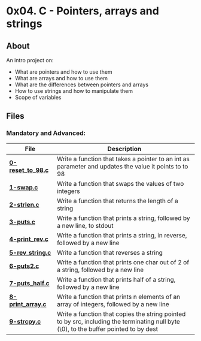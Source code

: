 # 0x04. C - Pointers, arrays and strings
## About
An intro project on:
- What are pointers and how to use them
- What are arrays and how to use them
- What are the differences between pointers and arrays
- How to use strings and how to manipulate them
- Scope of variables

## Files
### Mandatory and Advanced:
| **File** | **Description** |
|----------|-----------------|
| **[0-reset_to_98.c](0-reset_to_98.c)** | Write a function that takes a pointer to an int as parameter and updates the value it points to to 98 |
| **[1-swap.c](1-swap.c)** | Write a function that swaps the values of two integers |
| **[2-strlen.c](2-strlen.c)** | Write a function that returns the length of a string |
| **[3-puts.c](3-puts.c)** | Write a function that prints a string, followed by a new line, to stdout |
| **[4-print_rev.c](4-print_rev.c)** | Write a function that prints a string, in reverse, followed by a new line |
| **[5-rev_string.c](5-rev_string.c)** | Write a function that reverses a string |
| **[6-puts2.c](6-puts2.c)** | Write a function that prints one char out of 2 of a string, followed by a new line |
| **[7-puts_half.c](7-puts_half.c)** | Write a function that prints half of a string, followed by a new line |
| **[ 8-print_array.c]( 8-print_array.c)** | Write a function that prints n elements of an array of integers, followed by a new line |
| **[9-strcpy.c](9-strcpy.c)** | Write a function that copies the string pointed to by src, including the terminating null byte (\0), to the buffer pointed to by dest |
